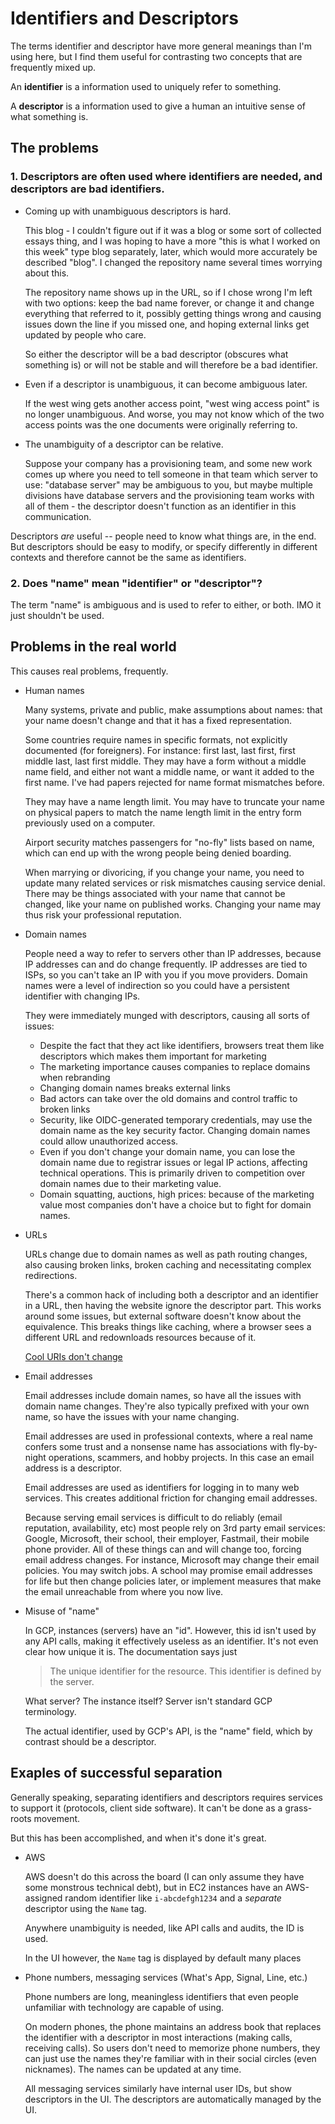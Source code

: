# Identifiers and Descriptors

The terms identifier and descriptor have more general meanings than I'm using here, but I find them useful for contrasting two concepts that are frequently mixed up.

An **identifier** is a information used to uniquely refer to something.

A **descriptor** is a information used to give a human an intuitive sense of what something is.

## The problems

### 1. Descriptors are often used where identifiers are needed, and descriptors are bad identifiers.

- Coming up with unambiguous descriptors is hard.

  This blog - I couldn't figure out if it was a blog or some sort of collected essays thing, and I was hoping to have a more "this is what I worked on this week" type blog separately, later, which would more accurately be described "blog". I changed the repository name several times worrying about this.

  The repository name shows up in the URL, so if I chose wrong I'm left with two options: keep the bad name forever, or change it and change everything that referred to it, possibly getting things wrong and causing issues down the line if you missed one, and hoping external links get updated by people who care.

  So either the descriptor will be a bad descriptor (obscures what something is) or will not be stable and will therefore be a bad identifier.

- Even if a descriptor is unambiguous, it can become ambiguous later.

  If the west wing gets another access point, "west wing access point" is no longer unambiguous. And worse, you may not know which of the two access points was the one documents were originally referring to.

- The unambiguity of a descriptor can be relative.

  Suppose your company has a provisioning team, and some new work comes up where you need to tell someone in that team which server to use: "database server" may be ambiguous to you, but maybe multiple divisions have database servers and the provisioning team works with all of them - the descriptor doesn't function as an identifier in this communication.

Descriptors _are_ useful -- people need to know what things are, in the end. But descriptors should be easy to modify, or specify differently in different contexts and therefore cannot be the same as identifiers.

### 2. Does "name" mean "identifier" or "descriptor"?

The term "name" is ambiguous and is used to refer to either, or both. IMO it just shouldn't be used.

## Problems in the real world

This causes real problems, frequently.

- Human names

  Many systems, private and public, make assumptions about names: that your name doesn't change and that it has a fixed representation.

  Some countries require names in specific formats, not explicitly documented (for foreigners). For instance: first last, last first, first middle last, last first middle. They may have a form without a middle name field, and either not want a middle name, or want it added to the first name. I've had papers rejected for name format mismatches before.

  They may have a name length limit. You may have to truncate your name on physical papers to match the name length limit in the entry form previously used on a computer.

  Airport security matches passengers for "no-fly" lists based on name, which can end up with the wrong people being denied boarding.

  When marrying or divoricing, if you change your name, you need to update many related services or risk mismatches causing service denial. There may be things associated with your name that cannot be changed, like your name on published works. Changing your name may thus risk your professional reputation.

- Domain names

  People need a way to refer to servers other than IP addresses, because IP addresses can and do change frequently. IP addresses are tied to ISPs, so you can't take an IP with you if you move providers. Domain names were a level of indirection so you could have a persistent identifier with changing IPs.

  They were immediately munged with descriptors, causing all sorts of issues:

  - Despite the fact that they act like identifiers, browsers treat them like descriptors which makes them important for marketing
  - The marketing importance causes companies to replace domains when rebranding
  - Changing domain names breaks external links
  - Bad actors can take over the old domains and control traffic to broken links
  - Security, like OIDC-generated temporary credentials, may use the domain name as the key security factor. Changing domain names could allow unauthorized access.
  - Even if you don't change your domain name, you can lose the domain name due to registrar issues or legal IP actions, affecting technical operations. This is primarily driven to competition over domain names due to their marketing value.
  - Domain squatting, auctions, high prices: because of the marketing value most companies don't have a choice but to fight for domain names.

- URLs

  URLs change due to domain names as well as path routing changes, also causing broken links, broken caching and necessitating complex redirections.

  There's a common hack of including both a descriptor and an identifier in a URL, then having the website ignore the descriptor part. This works around some issues, but external software doesn't know about the equivalence. This breaks things like caching, where a browser sees a different URL and redownloads resources because of it.

  [Cool URIs don't change](https://www.w3.org/Provider/Style/URI)

- Email addresses

  Email addresses include domain names, so have all the issues with domain name changes. They're also typically prefixed with your own name, so have the issues with your name changing.

  Email addresses are used in professional contexts, where a real name confers some trust and a nonsense name has associations with fly-by-night operations, scammers, and hobby projects. In this case an email address is a descriptor.

  Email addresses are used as identifiers for logging in to many web services. This creates additional friction for changing email addresses.

  Because serving email services is difficult to do reliably (email reputation, availability, etc) most people rely on 3rd party email services: Google, Microsoft, their school, their employer, Fastmail, their mobile phone provider. All of these things can and will change too, forcing email address changes. For instance, Microsoft may change their email policies. You may switch jobs. A school may promise email addresses for life but then change policies later, or implement measures that make the email unreachable from where you now live.

- Misuse of "name"

  In GCP, instances (servers) have an "id". However, this id isn't used by any API calls, making it effectively useless as an identifier. It's not even clear how unique it is. The documentation says just

  > The unique identifier for the resource. This identifier is defined by the server.

  What server? The instance itself? Server isn't standard GCP terminology.

  The actual identifier, used by GCP's API, is the "name" field, which by contrast should be a descriptor.

## Exaples of successful separation

Generally speaking, separating identifiers and descriptors requires services to support it (protocols, client side software). It can't be done as a grass-roots movement.

But this has been accomplished, and when it's done it's great.

- AWS

  AWS doesn't do this across the board (I can only assume they have some monstrous technical debt), but in EC2 instances have an AWS-assigned random identifier like `i-abcdefgh1234` and a _separate_ descriptor using the `Name` tag.

  Anywhere unambiguity is needed, like API calls and audits, the ID is used.

  In the UI however, the `Name` tag is displayed by default many places

- Phone numbers, messaging services (What's App, Signal, Line, etc.)

  Phone numbers are long, meaningless identifiers that even people unfamiliar with technology are capable of using.

  On modern phones, the phone maintains an address book that replaces the identifier with a descriptor in most interactions (making calls, receiving calls). So users don't need to memorize phone numbers, they can just use the names they're familiar with in their social circles (even nicknames). The names can be updated at any time.

  All messaging services similarly have internal user IDs, but show descriptors in the UI. The descriptors are automatically managed by the UI.
